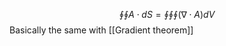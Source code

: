 $$\oint \oint A\cdot  dS=\oint \oint \oint (\nabla \cdot A) dV$$
Basically the same with [[Gradient theorem]]